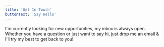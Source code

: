 ```yaml
---
title: 'Get In Touch'
buttonText: 'Say Hello'
---
```


I'm currently looking for new opportunities, my inbox is always open. Whether you have a question or just want to say hi, just drop me an email & I'll try my best to get back to you!
